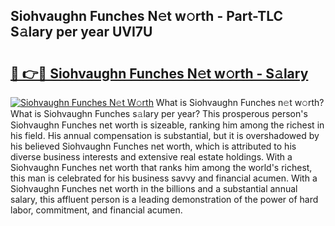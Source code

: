 ## Siohvaughn Funches N𝚎t w𝚘rth - Part-TLC S𝚊lary per year UVI7U

# <h2><a href="http://gc05koy.nevu.top/?p=Siohvaughn+Funches">🔗 👉🔴 Siohvaughn Funches N𝚎t w𝚘rth - S𝚊lary</a></h2>

[![Siohvaughn Funches N𝚎t W𝚘rth](https://i.imgur.com/Oavwk0R.jpeg)](http://gc05koy.nevu.top/?p=Siohvaughn+Funches)
What is Siohvaughn Funches n𝚎t w𝚘rth? What is Siohvaughn Funches s𝚊lary per year?
This prosperous person's Siohvaughn Funches net worth is sizeable, ranking him among the richest in his field. His annual compensation is substantial, but it is overshadowed by his believed Siohvaughn Funches net worth, which is attributed to his diverse business interests and extensive real estate holdings. With a Siohvaughn Funches net worth that ranks him among the world's richest, this man is celebrated for his business savvy and financial acumen. With a Siohvaughn Funches net worth in the billions and a substantial annual salary, this affluent person is a leading demonstration of the power of hard labor, commitment, and financial acumen.

